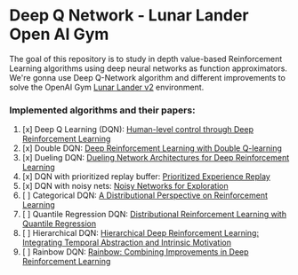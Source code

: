 # Deep Q Network - Lunar Lander Open AI Gym

The goal of this repository is to study in depth value-based Reinforcement Learning algorithms using deep neural networks as function approximators. We're gonna use Deep Q-Network algorithm and different improvements to solve the OpenAI Gym [Lunar Lander v2](https://gym.openai.com/envs/LunarLander-v2/) environment.

### Implemented algorithms and their papers:
1. [x] Deep Q Learning (DQN): [Human-level control through Deep Reinforcement Learning](http://www.readcube.com/articles/10.1038/nature14236)
2. [x] Double DQN: [Deep Reinforcement Learning with Double Q-learning](https://arxiv.org/abs/1509.06461)
3. [x] Dueling DQN: [Dueling Network Architectures for Deep Reinforcement Learning](https://arxiv.org/abs/1511.06581)
4. [x] DQN with prioritized replay buffer: [Prioritized Experience Replay](https://arxiv.org/abs/1511.05952)
5. [x] DQN with noisy nets: [Noisy Networks for Exploration](https://arxiv.org/abs/1706.10295)
6. [ ] Categorical DQN: [A Distributional Perspective on Reinforcement Learning](https://arxiv.org/abs/1707.06887)
7. [ ] Quantile Regression DQN: [Distributional Reinforcement Learning with Quantile Regression](https://arxiv.org/abs/1710.10044)
8. [ ] Hierarchical DQN: [Hierarchical Deep Reinforcement Learning: Integrating Temporal Abstraction and Intrinsic Motivation](https://arxiv.org/abs/1604.06057)
9. [ ] Rainbow DQN: [Rainbow: Combining Improvements in Deep Reinforcement Learning](https://arxiv.org/abs/1710.02298)

